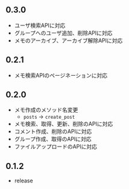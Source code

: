 ## 0.3.0

* ユーザ検索APIに対応
* グループへのユーザ追加、削除APIに対応
* メモのアーカイブ、アーカイブ解除APIに対応

## 0.2.1

* メモ検索APIのページネーションに対応

## 0.2.0

* メモ作成のメソッド名変更
  * `posts` -> `create_post`
* メモ検索、取得、更新、削除のAPIに対応
* コメント作成、削除のAPIに対応
* グループ作成、取得のAPIに対応
* ファイルアップロードのAPIに対応

## 0.1.2

* release

